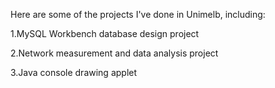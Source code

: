 Here are some of the projects I've done in Unimelb, including:

1.MySQL Workbench database design project

2.Network measurement and data analysis project

3.Java console drawing applet
